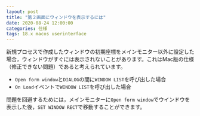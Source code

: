```yaml
---
layout: post
title: "第２画面にウィンドウを表示するには"
date: 2020-08-24 12:00:00
categories: 仕様
tags: 18.x macos userinterface
---
```


新規プロセスで作成したウィンドウの初期座標をメインモニター以外に設定した場合，ウィンドウがすぐには表示されないことがあります。これはMac版の仕様（修正できない問題）であると考えられています。

* ``Open form window``と``DIALOG``の間に``WINDOW LIST``を呼び出した場合
* ``On Load``イベントで``WINDOW LIST``を呼び出した場合

問題を回避するためには，メインモニターに``Open form window``でウインドウを表示した後，``SET WINDOW RECT``で移動することができます。
